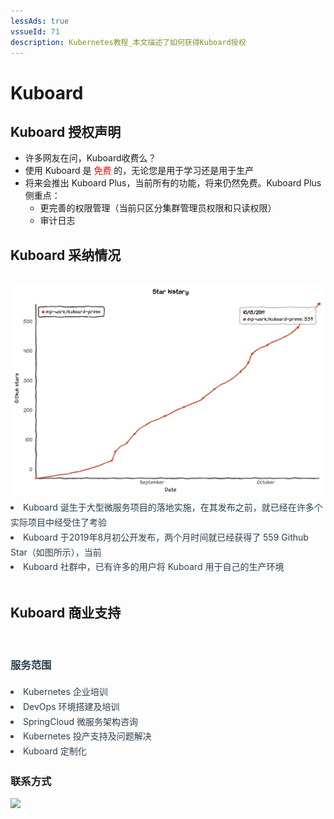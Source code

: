 ```yaml
---
lessAds: true
vssueId: 71
description: Kubernetes教程_本文描述了如何获得Kuboard授权
---
```


# Kuboard

<AdSenseTitle/>

## Kuboard 授权声明

* 许多网友在问，Kuboard收费么？
* 使用 Kuboard 是 <font color="red">免费</font> 的，无论您是用于学习还是用于生产
* 将来会推出 Kuboard Plus，当前所有的功能，将来仍然免费。Kuboard Plus 侧重点：
  * 更完善的权限管理（当前只区分集群管理员权限和只读权限）
  * 审计日志

## Kuboard 采纳情况

<div style="padding: 1rem 0;">
<grid :rwd="{compact: 'stack'}">
  <grid-item size="2/3" :rwd="{tablet: '1/1', compact: '1/1'}">
    <el-card style="height: 100%; margin-top: 1rem;" shadow="none">
      <img src="./index.assets/stars.png" alt="Kubernetes教程_Kuboard_Github_Star">
    </el-card>
  </grid-item>
  <grid-item size="1/3" :rwd="{tablet: '1/1', compact: '1/1'}">
      <el-card style="height: 100%; color: #2c3e50; line-height: 1.7; margin-top: 1rem;" shadow="none">
        <li>Kuboard 诞生于大型微服务项目的落地实施，在其发布之前，就已经在许多个实际项目中经受住了考验</li>
        <li>Kuboard 于2019年8月初公开发布，两个月时间就已经获得了 559 Github Star（如图所示），当前 <StarCount></StarCount></li>
        <li>Kuboard 社群中，已有许多的用户将 Kuboard 用于自己的生产环境</li>
      </el-card>
  </grid-item>
</grid>
</div>

## Kuboard 商业支持

<div style="padding: 1rem 0;">
<grid :rwd="{compact: 'stack'}">
  <grid-item size="2/3" :rwd="{tablet: '1/1', compact: '1/1'}">
    <el-card style="height: 100%; color: #2c3e50; line-height: 1.7; margin-top: 1rem;" shadow="none">
      <h3>服务范围</h3>
      <li>Kubernetes 企业培训</li>
      <li>DevOps 环境搭建及培训</li>
      <li>SpringCloud 微服务架构咨询</li>
      <li>Kubernetes 投产支持及问题解决</li>
      <li>Kuboard 定制化</li>
    </el-card>
  </grid-item>
  <grid-item size="1/3" :rwd="{tablet: '1/1', compact: '1/1'}">
      <el-card style="height: 100%; margin-top: 1rem;" shadow="none">
        <h3>联系方式</h3>
        <img src="/images/dz2.jpeg" style="width: 200px; margin: auto;"></img>
      </el-card>
  </grid-item>
</grid>
</div>

<!-- ### 微服务落地咨询

Kuboard 团队提供微服务实施落地的全过程咨询和实施，服务范围：
<p>
  <img src="./consulting.png">
</p>

如有需要请加微信：

<p>
  <img src="/images/dz2.jpeg" style="width: 200px;"></img>
</p> -->

